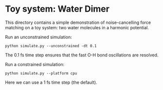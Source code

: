 # Toy system: Water Dimer

This directory contains a simple demonstration of noise-cancelling force matching on a toy system: two water molecules in a harmonic potential.


Run an unconstrained simulation:

    python simulate.py --unconstrained -dt 0.1

The 0.1 fs time step ensures that the fast O-H bond oscillations are resolved.

Run a constrained simulation:

    python simulate.py --platform cpu

Here we can use a 1 fs time step (the default).